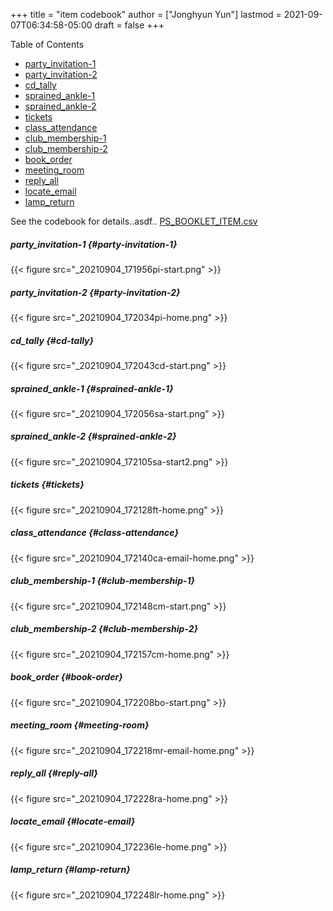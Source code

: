 +++
title = "item codebook"
author = ["Jonghyun Yun"]
lastmod = 2021-09-07T06:34:58-05:00
draft = false
+++

<div class="ox-hugo-toc toc">
<div></div>

<div class="heading">Table of Contents</div>

- [party\_invitation-1](#party-invitation-1)
- [party\_invitation-2](#party-invitation-2)
- [cd\_tally](#cd-tally)
- [sprained\_ankle-1](#sprained-ankle-1)
- [sprained\_ankle-2](#sprained-ankle-2)
- [tickets](#tickets)
- [class\_attendance](#class-attendance)
- [club\_membership-1](#club-membership-1)
- [club\_membership-2](#club-membership-2)
- [book\_order](#book-order)
- [meeting\_room](#meeting-room)
- [reply\_all](#reply-all)
- [locate\_email](#locate-email)
- [lamp\_return](#lamp-return)

</div>
<!--endtoc-->

See the codebook for details..asdf.. [PS\_BOOKLET\_ITEM.csv](data/PIAAC_cleaned_data_1110/Problem_solving/PS_BOOKLET_ITEM.csv)


##### party\_invitation-1 {#party-invitation-1}

{{< figure src="_20210904_171956pi-start.png" >}}


##### party\_invitation-2 {#party-invitation-2}

{{< figure src="_20210904_172034pi-home.png" >}}


##### cd\_tally {#cd-tally}

{{< figure src="_20210904_172043cd-start.png" >}}


##### sprained\_ankle-1 {#sprained-ankle-1}

{{< figure src="_20210904_172056sa-start.png" >}}


##### sprained\_ankle-2 {#sprained-ankle-2}

{{< figure src="_20210904_172105sa-start2.png" >}}


##### tickets {#tickets}

{{< figure src="_20210904_172128ft-home.png" >}}


##### class\_attendance {#class-attendance}

{{< figure src="_20210904_172140ca-email-home.png" >}}


##### club\_membership-1 {#club-membership-1}

{{< figure src="_20210904_172148cm-start.png" >}}


##### club\_membership-2 {#club-membership-2}

{{< figure src="_20210904_172157cm-home.png" >}}


##### book\_order {#book-order}

{{< figure src="_20210904_172208bo-start.png" >}}


##### meeting\_room {#meeting-room}

{{< figure src="_20210904_172218mr-email-home.png" >}}


##### reply\_all {#reply-all}

{{< figure src="_20210904_172228ra-home.png" >}}


##### locate\_email {#locate-email}

{{< figure src="_20210904_172236le-home.png" >}}


##### lamp\_return {#lamp-return}

{{< figure src="_20210904_172248lr-home.png" >}}
